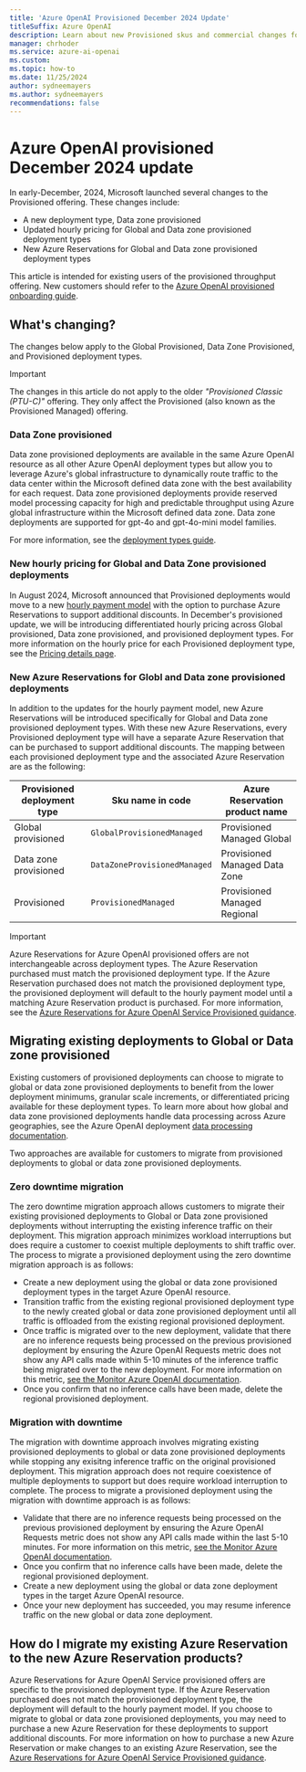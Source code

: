 ```yaml
---
title: 'Azure OpenAI Provisioned December 2024 Update'
titleSuffix: Azure OpenAI
description: Learn about new Provisioned skus and commercial changes for Provisioned offers
manager: chrhoder
ms.service: azure-ai-openai
ms.custom:
ms.topic: how-to
ms.date: 11/25/2024
author: sydneemayers
ms.author: sydneemayers
recommendations: false
---
```

# Azure OpenAI provisioned December 2024 update 

In early-December, 2024, Microsoft launched several changes to the Provisioned offering. These changes include:
- A new deployment type, Data zone provisioned
- Updated hourly pricing for Global and Data zone provisioned deployment types
- New Azure Reservations for Global and Data zone provisioned deployment types

This article is intended for existing users of the provisioned throughput offering. New customers should refer to the [Azure OpenAI provisioned onboarding guide](../how-to/provisioned-throughput-onboarding.md).

## What's changing?

The changes below apply to the Global Provisioned, Data Zone Provisioned, and Provisioned deployment types.

> [!IMPORTANT]
> The changes in this article do not apply to the older *"Provisioned Classic (PTU-C)"* offering. They only affect the Provisioned (also known as the Provisioned Managed) offering.

### Data Zone provisioned
Data zone provisioned deployments are available in the same Azure OpenAI resource as all other Azure OpenAI deployment types but allow you to leverage Azure's global infrastructure to dynamically route traffic to the data center within the Microsoft defined data zone with the best availability for each request. Data zone provisioned deployments provide reserved model processing capacity for high and predictable throughput using Azure global infrastructure within the Microsoft defined data zone. Data zone deployments are supported for gpt-4o and gpt-4o-mini model families. 

For more information, see the [deployment types guide](https://aka.ms/aoai/docs/deployment-types).

### New hourly pricing for Global and Data Zone provisioned deployments
In August 2024, Microsoft announced that Provisioned deployments would move to a new [hourly payment model](./provisioned-migration.md) with the option to purchase Azure Reservations to support additional discounts. In December's provisioned update, we will be introducing differentiated hourly pricing across Global provisioned, Data zone provisioned, and provisioned deployment types. For more information on the hourly price for each Provisioned deployment type, see the [Pricing details page](https://azure.microsoft.com/pricing/details/cognitive-services/openai-service/). 

### New Azure Reservations for Globl and Data zone provisioned deployments
In addition to the updates for the hourly payment model, new Azure Reservations will be introduced specifically for Global and Data zone provisioned deployment types. With these new Azure Reservations, every Provisioned deployment type will have a separate Azure Reservation that can be purchased to support additional discounts. The mapping between each provisioned deployment type and the associated Azure Reservation are as the following:

| Provisioned deployment type | Sku name in code  | Azure Reservation product name |
|---|---|---|
| Global provisioned | `GlobalProvisionedManaged`  | Provisioned Managed Global  |
| Data zone provisioned | `DataZoneProvisionedManaged`  | Provisioned Managed Data Zone  |
| Provisioned | `ProvisionedManaged`  | Provisioned Managed Regional |

> [!IMPORTANT]
> Azure Reservations for Azure OpenAI provisioned offers are not interchangeable across deployment types. The Azure Reservation purchased must match the provisioned deployment type. If the Azure Reservation purchased does not match the provisioned deployment type, the provisioned deployment will default to the hourly payment model until a matching Azure Reservation product is purchased. For more information, see the [Azure Reservations for Azure OpenAI Service Provisioned guidance](https://aka.ms/oai/docs/ptum-reservations).

## Migrating existing deployments to Global or Data zone provisioned
Existing customers of provisioned deployments can choose to migrate to global or data zone provisioned deployments to benefit from the lower deployment minimums, granular scale increments, or differentiated pricing available for these deployment types. To learn more about how global and data zone provisioned deployments handle data processing across Azure geographies, see the Azure OpenAI deployment [data processing documentation](https://aka.ms/aoai/docs/data-processing-locations).

Two approaches are available for customers to migrate from provisioned deployments to global or data zone provisioned deployments. 

### Zero downtime migration 
The zero downtime migration approach allows customers to migrate their existing provisioned deployments to Global or Data zone provisioned deployments without interrupting the existing inference traffic on their deployment. This migration approach minimizes workload interruptions but does require a customer to coexist multiple deployments to shift traffic over. The process to migrate a provisioned deployment using the zero downtime migration approach is as follows:
- Create a new deployment using the global or data zone provisioned deployment types in the target Azure OpenAI resource.
- Transition traffic from the existing regional provisioned deployment type to the newly created global or data zone provisioned deployment until all traffic is offloaded from the existing regional provisioned deployment.
- Once traffic is migrated over to the new deployment, validate that there are no inference requests being processed on the previous provisioned deployment by ensuring the Azure OpenAI Requests metric does not show any API calls made within 5-10 minutes of the inference traffic being migrated over to the new deployment. For more information on this metric, [see the Monitor Azure OpenAI documentation](https://aka.ms/aoai/docs/monitor-azure-openai).
- Once you confirm that no inference calls have been made, delete the regional provisioned deployment.

### Migration with downtime 
The migration with downtime approach involves migrating existing provisioned deployments to global or data zone provisioned deployments while stopping any exisitng inference traffic on the original provisioned deployment. This migration approach does not require coexistence of multiple deployments to support but does require workload interruption to complete. The process to migrate a provisioned deployment using the migration with downtime approach is as follows:
- Validate that there are no inference requests being processed on the previous provisioned deployment by ensuring the Azure OpenAI Requests metric does not show any API calls made within the last 5-10 minutes. For more information on this metric, [see the Monitor Azure OpenAI documentation](https://aka.ms/aoai/docs/monitor-azure-openai).
- Once you confirm that no inference calls have been made, delete the regional provisioned deployment.
- Create a new deployment using the global or data zone deployment types in the target Azure OpenAI resource.
- Once your new deployment has succeeded, you may resume inference traffic on the new global or data zone deployment.

## How do I migrate my existing Azure Reservation to the new Azure Reservation products?
Azure Reservations for Azure OpenAI Service provisioned offers are specific to the provisioned deployment type. If the Azure Reservation purchased does not match the provisioned deployment type, the deployment will default to the hourly payment model. If you choose to migrate to global or data zone provisioned deployments, you may need to purchase a new Azure Reservation for these deployments to support additional discounts. For more information on how to purchase a new Azure Reservation or make changes to an existing Azure Reservation, see the [Azure Reservations for Azure OpenAI Service Provisioned guidance](https://aka.ms/oai/docs/ptum-reservations).

